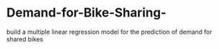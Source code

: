 # Demand-for-Bike-Sharing-
build a multiple linear regression model for the prediction of demand for shared bikes

